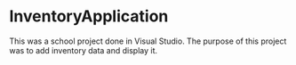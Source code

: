 # InventoryApplication
This was a school project done in Visual Studio. The purpose of this project was to add inventory data and display it.
